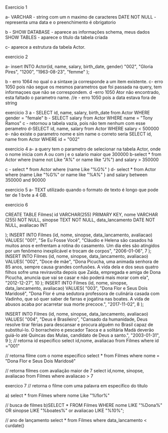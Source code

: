 Exercicio 1 

a- VARCHAR - string com um n maximo de caracteres
DATE NOT NULL - representa uma data e o preenchimento é obrigatorio

b - SHOW DATABASE - aparece as informações schema, meus dados
SHOW TABLES - aparece o titulo da tabela criada

c- aparece a estrutura da tabela Actor.




exercicio 2 

a- insert INTO Actor(id, name, salary, birth_date, gender)
  "002",
  "Gloria Pires",
  "1200",
  "1963-08-23",
  "femme"
);

b - erro 1064 no qual o a sintaxe ja corresponde a um item existente.
c- erro 1050 pois não segue os mesmos parametros que foi passada na query, tem informaçoes que não se correspondem.
 d -erro 1050 Ator não encontrado, esta faltado o parametro name.
//e - erro 1050 pois a data estava fora de string




exercicio 3
a - SELECT id, name, salary, birth_date from Actor WHERE gender = "female"
b - SELECT salary from Actor WHERE name = "Tony Ramos"
c - retornou a tabela vazia, pois não tem nenhum com esse perametro
d-SELECT id, name, salary from Actor WHERE salary  < 500000
e- não existe o parametro nome e sim name o correto seria SELECT id, name from Actor WHERE id = "002"




exercicio 4
a- a query tem o parametro de selecionar na tabela Actor,
onde o nome inicia com A ou com j e o salario maior que 300000
b-select * from Actor
 where (name  not Like "A%" or name like "J%") and salary > 350000

c - select * from Actor
 where (name  Like "%G%" ) 
 d- select * from Actor
 where (name  Like "%G%" or name like "%A%" ) and salary between  350000 and 90000




 exercicio 5
 a- TEXT utilizado quando o formato de texto é longo  que pode ter de 1 bvte a 4 GB.





 exercicio 6
 

CREATE TABLE Filmes(
id VARCHAR(255) PRIMARY KEY,
    nome VARCHAR (255) NOT NULL, 
    sinopse TEXT NOT NULL,
    data_lancamento DATE NOT NULL,
    avaliacao INT 

);
INSERT INTO Filmes (id, nome, sinopse, data_lancamento, avaliacao)
VALUES(
  "001", 
  "Se Eu Fosse Você",
  "Cláudio e Helena são casados há muitos anos e enfrentam a rotina do casamento. Um dia eles são atingidos 
  por um fenômeno inexplicável e trocam de corpos",
  "2006-01-06", 
  7
  );
  INSERT INTO Filmes (id, nome, sinopse, data_lancamento, avaliacao)
VALUES(
  "002", 
  "Doce de mãe",
  "Dona Picucha, uma animada senhora de 85 anos, sempre causa grandes confusões. A vida dela e dos seus quatro filhos sofre uma reviravolta depois que Zaida, empregada e amiga de Dona Picucha, anuncia que vai se casar 
  e não poderá mais morar com ela",
  "2012-12-27", 
  10
  );
  INSERT INTO Filmes (id, nome, sinopse, data_lancamento, avaliacao)
VALUES(
  "003", 
  "Dona Flor e Seus Dois Maridosê",
  "Dona Flor é uma sedutora professora de culinária casada com Vadinho, que só quer saber de farras e jogatina nas boates.
  A vida de abusos acaba por acarretar sua morte precoce.",
  "2017-11-02", 
  8
  );
  
 INSERT INTO Filmes (id, nome,  sinopse, data_lancamento, avaliacao) 
VALUES(
	"004",
    "Deus é Brasileiro",
    "Cansado da humanidade, Deus resolve tirar férias para descansar e procura alguém no Brasil capaz de substituí-lo. O borracheiro e pescador Taoca e a solitária Madá deverão guiá-lo até Quincas das Mulas, candidato de Deus a santo.",
    "2003-01-31",
    9
);
// retorna id especifico
  select id,nome, avaliacao  from Filmes where id ="001"

  // retorna filme com o nome especifico
  select * from Filmes where nome = "Dona Flor e Seus Dois Maridosê"

  // retorna filmes com avaliação maior de 7
  select id,nome, sinopse, avaliacao from Filmes where avaliacao > 7




exercico 7
  // retorna o filme com uma palavra em especifico do titulo

 a) select * from Filmes
where nome  Like "%flor%" 

// busca de filmes
b)SELECT * FROM Filmes
WHERE nome LIKE "%Dona%" OR
      sinopse LIKE "%boates%" or
      avaliacao LIKE "%10%";

// ano de lançamento
select * from Filmes where data_lancamento < curdate()


